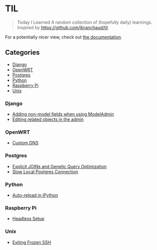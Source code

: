 # TIL
> Today I Learned
A random collection of (hopefully daily) learnings. Inspired by https://github.com/jbranchaud/til.

For a potentially nicer view, check out [the documentation](https://stickperson.github.io/TIL/).

## Categories
* [Django](#django)
* [OpenWRT](#openwrt)
* [Postgres](#postgres)
* [Python](#python)
* [Raspberry Pi](#raspberry-pi)
* [Unix](#unix)

### Django
- [Adding non-model fields when using ModelAdmin](docs/django/adding-non-model-fields-using-modeladmin.md)
- [Editing related objects in the admin](docs/django/editing-related-objects-in-admin.md)

### OpenWRT
- [Custom DNS](docs/openwrt/custom_dns/custom_dns.md)

### Postgres
- [Explicit JOINs and Genetic Query Optimization](docs/postgres/explicit_joins_and_geqo_threshold.md)
- [Slow Local Postgres Connection](docs/postgres/slow_local_postgres_connection.md)

### Python
- [Auto-reload in iPython](docs/python/auto-reload-ipython.md)

### Raspberry Pi
- [Headless Setup](docs/raspberry_pi/headless_setup.md)

### Unix
- [Exiting Frozen SSH](docs/unix/exiting_frozen_ssh.md)
